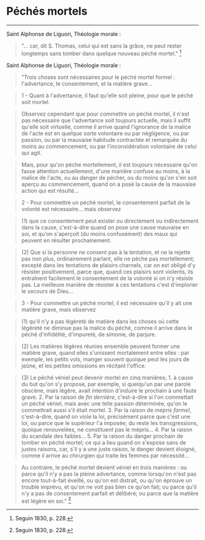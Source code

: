 # Péchés mortels

***

Saint Alphonse de Liguori, Théologie morale :

> "... car, dit S. Thomas, celui qui est sans la grâce, ne peut rester longtemps sans tomber dans quelque nouveau péché mortel." [^1]

[^1]: Seguin 1830, p. 228.

Saint Alphonse de Liguori, Théologie morale :

> "Trois choses sont nécessaires pour le péché mortel formel : l'advertance, le consentement, et la matière grave... 

> 1 - Quant à l'advertance, il faut qu'elle soit pleine, pour que le péché soit mortel.

> Observez cependant que pour commettre un péché mortel, il n'est pas nécessaire que l'advertance soit toujours actuelle, mais il suffit qu'elle soit virtuelle, comme il arrive quand l'ignorance de la malice de l'acte est en quelque sorte volontaire ou par négligence, ou par passion, ou par la mauvaise habitude contractée et remarquée du moins au commencement, ou par l'inconsidération volontaire de celui qui agit.

> Mais, pour qu'on pèche mortellement, il est toujours nécessaire qu'on fasse attention actuellement, d'une manière confuse au moins, à la malice de l'acte, ou au danger de pécher, ou du moins qu'on s'en soit aperçu au commencement, quand on a posé la cause de la mauvaise action qui est résulté...

> 2 - Pour commettre un péché mortel, le consentement parfait de la volonté est nécessaire... mais observez
 
> (1) que ce consentement peut exister ou directement ou indirectement dans la cause, c'est-à-dire quand on pose une cause mauvaise en soi, et qu'on s'aperçoit (du moins confusément) des maux qui peuvent en résulter prochainement.

> (2) Que si la personne ne consent pas à la tentation, et ne la rejette pas non plus, ordinairement parlant, elle ne pèche pas mortellement; excepté dans les tentations de plaisirs charnels, car on est obligé d'y résister positivement, parce que, quand ces plaisirs sont violents, ils entraînent facilement le consentement de la volonté si on n'y résiste pas. La meilleure manière de résister à ces tentations c'est d'implorier le secours de Dieu...

> 3 - Pour commettre un péché mortel, il est nécessaire qu'il y ait une matière grave, mais observez

> (1) qu'il n'y a pas légèreté de matière dans les choses où cette légèreté ne diminue pas la malice du péché, comme il arrive dans le péché d'infidélité, d'impureté, de simonie, de parjure.

> (2) Les matières légères réunies ensemble peuvent former une matière grave, quand elles s'unissent mortalement entre elles : par exemple, les petits vols, manger souvent quoique peut les jours de jeûne, et les petites omissions en récitant l'office.

> (3) Le péché véniel peut devenir mortel en cinq manières; 1. à cause du but qu'on s'y propose, par exemple, si quelqu'un par une parole obscène, mais légère, avait intention d'induire le prochain à une faute grave. 2. Par la raison de *fin dernière*, c'est-à-dire si l'on commettait un péché véniel, mais avec une telle passion déterminée, qu'on le commettrait aussi s'il était mortel. 3. Par la raison de *mépris formel*, c'est-à-dire, quand on viole la loi, précisément parce que c'est une loi, ou parce que le supérieur l'a imposée; du reste les transgressions, quoique renouvelées, ne constituent pas le mépris... 4. Par la raison du scandale des faibles... 5. Par la raison du danger prochain de tomber en péché mortel; ce qui a lieu quand on s'expose sans de justes raisons, car, s'il y a une juste raison, le danger devient éloigné, comme il arrive au chirurgien qui traite les femmes par nécessité...

> Au contraire, le péché mortel devient véniel en trois manières : ou parce qu'il n'y a pas la pleine advertance, comme lorsqu'on n'est pas encore tout-à-fait éveillé, ou qu'on est distrait, ou qu'on éprouve un trouble imprévu, et qu'on ne voit pas bien ce qu'on fait; ou parce qu'il n'y a pas de consentement parfait et délibéré; ou parce que la matière est légère en soi." [^1]

[^1]: Seguin 1830, pp. 50-52.
